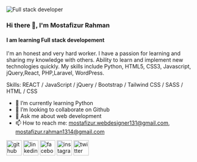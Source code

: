 ![Full stack developer](https://pbs.twimg.com/profile_banners/1205866674538201090/1581593559/600x200)

### Hi there 👋, I'm Mostafizur Rahman
#### I am learning Full stack developement


I'm an honest and very hard worker. I have a passion for learning and sharing my knowledge with others. Ability to learn and implement new technologies quickly. My skills include Python,  HTML5, CSS3, Javascript, jQuery,React, PHP,Laravel, WordPress. 

Skills: REACT / JavaScript / jQuery /  Bootstrap / Tailwind CSS / SASS / HTML / CSS 


- 🌱 I’m currently learning Python 
- 👯 I’m looking to collaborate on Github 
- 💬 Ask me about web development 
- 📫 How to reach me: mostafizur.webdesigner131@gmail.com, 
                      mostafizur.rahman1314@gmail.com


[<img src='https://cdn.jsdelivr.net/npm/simple-icons@3.0.1/icons/github.svg' alt='github' height='40'>](https://github.com/TahsinMostafiz)  [<img src='https://cdn.jsdelivr.net/npm/simple-icons@3.0.1/icons/linkedin.svg' alt='linkedin' height='40'>](https://www.linkedin.com/in/linkedin.com/in/tahsinmostafiz131/)  [<img src='https://cdn.jsdelivr.net/npm/simple-icons@3.0.1/icons/facebook.svg' alt='facebook' height='40'>](https://www.facebook.com/facebook.com/TahsinMostafiz131)  [<img src='https://cdn.jsdelivr.net/npm/simple-icons@3.0.1/icons/instagram.svg' alt='instagram' height='40'>](https://www.instagram.com/tahsinmostafiz131/)  [<img src='https://cdn.jsdelivr.net/npm/simple-icons@3.0.1/icons/twitter.svg' alt='twitter' height='40'>](https://twitter.com/TahsinMostafiz)  

